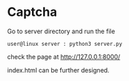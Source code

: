 # Captcha
Go to server directory and run the file 
```
user@linux server : python3 server.py
```

check the page at http://127.0.0.1:8000/

index.html can be further designed.
